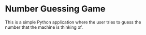 # Number Guessing Game
This is a simple Python application where the user tries to guess the number that the machine is thinking of.
